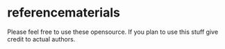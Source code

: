 # referencematerials


Please feel free to use these opensource. If you plan to use this stuff give credit to actual authors.
